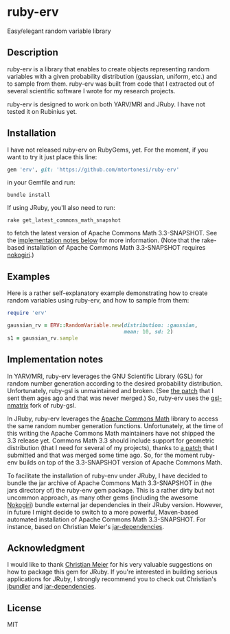# ruby-erv

Easy/elegant random variable library


## Description

ruby-erv is a library that enables to create objects representing random
variables with a given probability distribution (gaussian, uniform, etc.) and
to sample from them. ruby-erv was built from code that I extracted out of
several scientific software I wrote for my research projects.

ruby-erv is designed to work on both YARV/MRI and JRuby. I have not tested it
on Rubinius yet.


## Installation

I have not released ruby-erv on RubyGems, yet. For the moment, if you want to
try it just place this line:

```ruby
gem 'erv', git: 'https://github.com/mtortonesi/ruby-erv'
```

in your Gemfile and run:

    bundle install

If using JRuby, you'll also need to run:

    rake get_latest_commons_math_snapshot

to fetch the latest version of Apache Commons Math 3.3-SNAPSHOT. See the
[implementation notes below](#implementation-notes) for more information. (Note
that the rake-based installation of Apache Commons Math 3.3-SNAPSHOT requires
[nokogiri](http://nokogiri.org/).)


## Examples

Here is a rather self-explanatory example demonstrating how to create random
variables using ruby-erv, and how to sample from them:

```ruby
require 'erv'

gaussian_rv = ERV::RandomVariable.new(distribution: :gaussian,
                                      mean: 10, sd: 2)
s1 = gaussian_rv.sample
```


## Implementation notes

In YARV/MRI, ruby-erv leverages the GNU Scientific Library (GSL) for random
number generation according to the desired probability distribution.
Unfortunately, ruby-gsl is unmaintained and broken. (See [the
patch](http://rubyforge.org/tracker/?func=detail&atid=1169&aid=29353&group_id=285)
that I sent them ages ago and that was never merged.) So, ruby-erv uses the
[gsl-nmatrix](https://github.com/SciRuby/rb-gsl) fork of ruby-gsl.

In JRuby, ruby-erv leverages the [Apache Commons
Math](http://commons.apache.org/proper/commons-math/) library to access the
same random number generation functions. Unfortunately, at the time of this
writing the Apache Commons Math maintainers have not shipped the 3.3 release
yet. Commons Math 3.3 should include support for geometric distribution (that I
need for several of my projects), thanks to [a
patch](https://issues.apache.org/jira/browse/MATH-973) that I submitted and
that was merged some time ago. So, for the moment ruby-env builds on top of the
3.3-SNAPSHOT version of Apache Commons Math.

To facilitate the installation of ruby-env under JRuby, I have decided to
bundle the jar archive of Apache Commons Math 3.3-SNAPSHOT in (the jars
directory of) the ruby-env gem package. This is a rather dirty but not uncommon
approach, as many other gems (including the awesome
[Nokogiri](https://github.com/sparklemotion/nokogiri/tree/master/lib)) bundle
external jar dependencies in their JRuby version. However, in future I might
decide to switch to a more powerful, Maven-based automated installation of
Apache Commons Math 3.3-SNAPSHOT. For instance, based on Christian Meier's
[jar-dependencies](https://github.com/mkristian/jar-dependencies).


## Acknowledgment

I would like to thank [Christian Meier](https://github.com/mkristian) for his
very valuable suggestions on how to package this gem for JRuby. If you're
interested in building serious applications for JRuby, I strongly recommend you
to check out Christian's [jbundler](https://github.com/mkristian/jbundler) and
[jar-dependencies](https://github.com/mkristian/jar-dependencies).


## License

MIT
